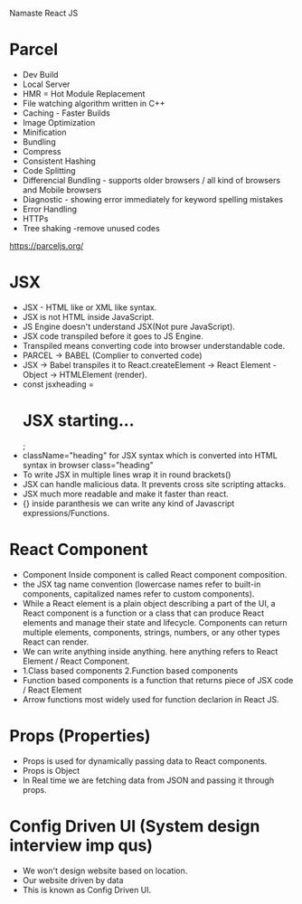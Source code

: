 Namaste React JS 

# Parcel
- Dev Build
- Local Server
- HMR = Hot Module Replacement
- File watching algorithm written in C++
- Caching - Faster Builds
- Image Optimization
- Minification
- Bundling
- Compress
- Consistent Hashing
- Code Splitting
- Differencial Bundling - supports older browsers / all kind of browsers and Mobile browsers
- Diagnostic - showing error immediately for keyword spelling mistakes
- Error Handling
- HTTPs
- Tree shaking -remove unused codes

https://parceljs.org/

# JSX
- JSX - HTML like or XML like syntax.
- JSX is not HTML inside JavaScript.
- JS Engine doesn't understand JSX(Not pure JavaScript).
- JSX code transpiled before it goes to JS Engine.
- Transpiled means converting code into browser understandable code.
- PARCEL -> BABEL (Complier to converted code)
- JSX -> Babel transpiles it to React.createElement -> React Element - Object -> HTMLElement (render).
- const jsxheading = <h1 className="heading"> JSX starting...</h1>;
- className="heading" for JSX syntax which is converted into HTML syntax in browser class="heading"
- To write JSX in multiple lines wrap it in round brackets()
- JSX can handle malicious data. It prevents cross site scripting attacks.
- JSX much more readable and make it faster than react.
- {} inside paranthesis we can write any kind of Javascript expressions/Functions.

# React Component
- Component Inside component is called React component composition.
- the JSX tag name convention (lowercase names refer to built-in components, capitalized names refer to custom components).
- While a React element is a plain object describing a part of the UI, a React component is a function or a class that can produce React elements and manage their state and lifecycle. Components can return multiple elements, components, strings, numbers, or any other types React can render.
- We can write anything inside anything. here anything refers to React Element / React Component. 
- 1.Class based components 2.Function based components
- Function based components is a function that returns piece of JSX code / React Element
- Arrow functions most widely used for function declarion in React JS.

# Props (Properties)
- Props is used for dynamically passing data to React components.
- Props is Object
- In Real time we are fetching data from JSON and passing it through props.

# Config Driven UI (System design interview imp qus)
- We won't design website based on location.
- Our website driven by data
- This is known as Config Driven UI.

